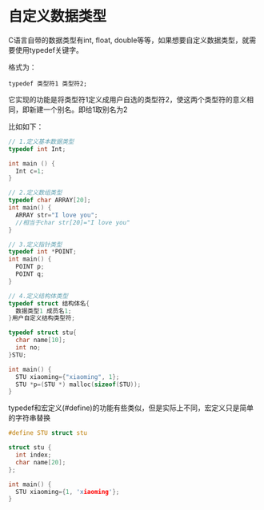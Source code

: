 # 自定义数据类型

C语言自带的数据类型有int, float, double等等，如果想要自定义数据类型，就需要使用typedef关键字。

格式为：

`typedef 类型符1 类型符2;`

它实现的功能是将类型符1定义成用户自选的类型符2，使这两个类型符的意义相同，即新建一个别名。即给1取别名为2

比如如下：

```c
// 1.定义基本数据类型
typedef int Int;

int main () {
  Int c=1;
}

// 2.定义数组类型
typedef char ARRAY[20];
int main() {
  ARRAY str="I love you";
  //相当于char str[20]="I love you"
}

// 3.定义指针类型
typedef int *POINT;
int main() {
  POINT p;
  POINT q;
}

// 4.定义结构体类型
typedef struct 结构体名{
  数据类型1 成员名1;
}用户自定义结构类型符;

typedef struct stu{
  char name[10];
  int no;
}STU;

int main() {
  STU xiaoming={"xiaoming", 1};
  STU *p=(STU *) malloc(sizeof(STU));
}
```

typedef和宏定义(#define)的功能有些类似，但是实际上不同，宏定义只是简单的字符串替换

```c
#define STU struct stu

struct stu {
  int index;
  char name[20];
};

int main() {
  STU xiaoming={1, 'xiaoming'};
}
```

